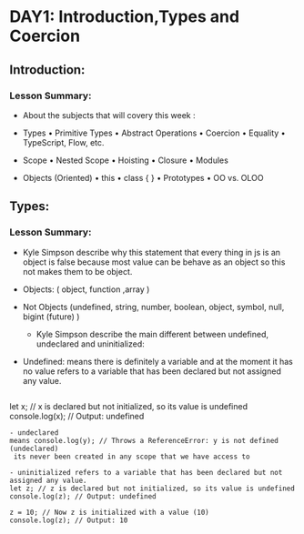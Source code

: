# DAY1: Introduction,Types and Coercion
## Introduction:
### Lesson Summary: 
- About the subjects that will covery this week :
 * Types
• Primitive Types
• Abstract Operations
• Coercion
• Equality
• TypeScript, Flow, etc.

* Scope
• Nested Scope
• Hoisting
• Closure
• Modules

* Objects (Oriented)
• this
• class { }
• Prototypes
• OO vs. OLOO
## Types:
### Lesson Summary:
- Kyle Simpson describe why this statement that every thing in js is an object is false
because most value can be behave as an object so this not makes them to be object.
- Objects:
( object, function ,array ) 
- Not Objects
  (undefined, string, number, boolean, object, symbol, null, bigint (future) )


  - Kyle Simpson describe the main different between undefined, undeclared and uninitialized: 

- Undefined:
   means there is definitely a variable and at the moment it has no value  refers to a variable that has been declared but not assigned any value.
  ```javascript
let x; // x is declared but not initialized, so its value is undefined
console.log(x); // Output: undefined
```
- undeclared 
means console.log(y); // Throws a ReferenceError: y is not defined (undeclared)
 its never been created in any scope that we have access to 

- uninitialized refers to a variable that has been declared but not assigned any value.
let z; // z is declared but not initialized, so its value is undefined
console.log(z); // Output: undefined

z = 10; // Now z is initialized with a value (10)
console.log(z); // Output: 10

